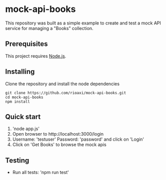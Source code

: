 # mock-api-books

This repository was built as a simple example to create and test a mock API service for managing a "Books" collection.


## Prerequisites

This project requires [Node.js](https://nodejs.org/en/).

## Installing

Clone the repository and install the node dependencies

```
git clone https://github.com/rioaxi/mock-api-books.git
cd mock-api-books
npm install
```

## Quick start

1. 'node app.js'
2. Open browser to http://localhost:3000/login 
3. Username: 'testuser' Password: 'password' and click on 'Login'
4. Click on 'Get Books' to browse the mock apis

## Testing

- Run all tests: 'npm run test'

